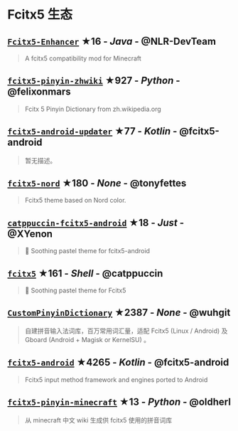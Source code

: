 # Fcitx5 生态

## [`Fcitx5-Enhancer`](https://github.com/NLR-DevTeam/Fcitx5-Enhancer) ★16 - _Java_ - @NLR-DevTeam
> A  fcitx5 compatibility mod for Minecraft

## [`fcitx5-pinyin-zhwiki`](https://github.com/felixonmars/fcitx5-pinyin-zhwiki) ★927 - _Python_ - @felixonmars
> Fcitx 5 Pinyin Dictionary from zh.wikipedia.org

## [`fcitx5-android-updater`](https://github.com/fcitx5-android/fcitx5-android-updater) ★77 - _Kotlin_ - @fcitx5-android
> 暂无描述。

## [`fcitx5-nord`](https://github.com/tonyfettes/fcitx5-nord) ★180 - _None_ - @tonyfettes
> Fcitx5 theme based on Nord color.

## [`catppuccin-fcitx5-android`](https://github.com/XYenon/catppuccin-fcitx5-android) ★18 - _Just_ - @XYenon
> 🐧 Soothing pastel theme for fcitx5-android

## [`fcitx5`](https://github.com/catppuccin/fcitx5) ★161 - _Shell_ - @catppuccin
> 🧃 Soothing pastel theme for Fcitx5

## [`CustomPinyinDictionary`](https://github.com/wuhgit/CustomPinyinDictionary) ★2387 - _None_ - @wuhgit
> 自建拼音输入法词库，百万常用词汇量，适配 Fcitx5 (Linux / Android) 及 Gboard (Android + Magisk or KernelSU) 。

## [`fcitx5-android`](https://github.com/fcitx5-android/fcitx5-android) ★4265 - _Kotlin_ - @fcitx5-android
> Fcitx5 input method framework and engines ported to Android

## [`fcitx5-pinyin-minecraft`](https://github.com/oldherl/fcitx5-pinyin-minecraft) ★13 - _Python_ - @oldherl
> 从 minecraft 中文 wiki 生成供 fcitx5 使用的拼音词库

